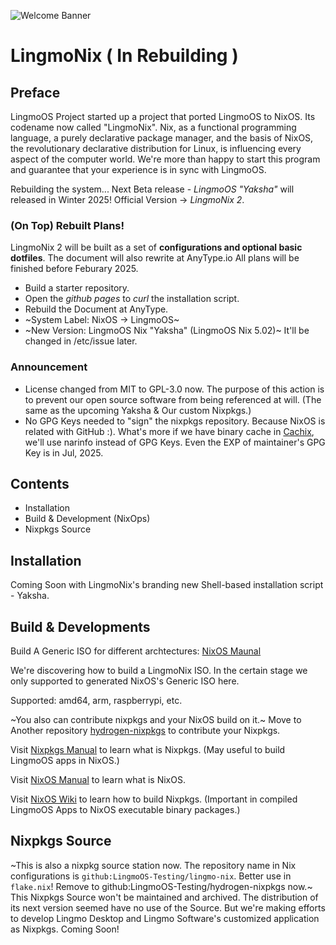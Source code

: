 ![Welcome Banner](https://github.com/user-attachments/assets/61c61e0c-edf0-4542-9423-507acc1f6ba6)

# LingmoNix ( In Rebuilding )
## Preface
LingmoOS Project started up a project that ported LingmoOS to NixOS. Its codename now called "LingmoNix". Nix, as a functional programming language, a purely declarative package manager, and the basis of NixOS, the revolutionary declarative distribution for Linux, is influencing every aspect of the computer world. We're more than happy to start this program and guarantee that your experience is in sync with LingmoOS.



Rebuilding the system... Next Beta release - *LingmoOS "Yaksha"* will released in Winter 2025! Official Version -> *LingmoNix 2*.


### (On Top) Rebuilt Plans!
  LingmoNix 2 will be built as a set of **configurations and optional basic dotfiles**.
  The document will also rewrite at AnyType.io
  All plans will be finished before Feburary 2025.

  - Build a starter repository.
  - Open the *github pages* to *curl* the installation script.
  - Rebuild the Document at AnyType.
  - ~System Label: NixOS -> LingmoOS~
  - ~New Version: LingmoOS Nix "Yaksha" (LingmoOS Nix 5.02)~ It'll be changed in /etc/issue later.

### Announcement
- License changed from MIT to GPL-3.0 now. The purpose of this action is to prevent our open source software from being referenced at will. (The same as the upcoming Yaksha & Our custom Nixpkgs.)
- No GPG Keys needed to "sign" the nixpkgs repository. Because NixOS is related with GitHub :). What's more if we have binary cache in [Cachix](cachix.org), we'll use narinfo instead of GPG Keys. Even the EXP of maintainer's GPG Key is in Jul, 2025.
  
## Contents

- Installation
- Build & Development (NixOps)
- Nixpkgs Source

## Installation

Coming Soon with LingmoNix's branding new Shell-based installation script - Yaksha.

## Build & Developments 
Build A Generic ISO for different archtectures: [NixOS Maunal](https://nixos.org/manual/nixos/stable/#sec-building-image)

We're discovering how to build a LingmoNix ISO. In the certain stage we only supported to generated NixOS's Generic ISO here.

Supported: amd64, arm, raspberrypi, etc.

~You also can contribute nixpkgs and your NixOS build on it.~ Move to Another repository [hydrogen-nixpkgs](https://github.com/LingmoOS-Testing/hydrogen-nixpkgs) to contribute your Nixpkgs.

Visit [Nixpkgs Manual](https://nixos.org/manual/nixpkgs/stable/) to learn what is Nixpkgs. (May useful to build LingmoOS apps in NixOS.)

Visit [NixOS Manual](https://nixos.org/manual/nixos/stable) to learn what is NixOS.

Visit [NixOS Wiki](https://nixos.wiki/wiki/Nixpkgs/Create_and_debug_packages) to learn how to build Nixpkgs. (Important in compiled LingmoOS Apps to NixOS executable binary packages.)

## Nixpkgs Source
~This is also a nixpkg source station now. The repository name in Nix configurations is `github:LingmoOS-Testing/lingmo-nix`. Better use in `flake.nix`! Remove to github:LingmoOS-Testing/hydrogen-nixpkgs now.~ This Nixpkgs Source won't be maintained and archived. The distribution of its next version seemed have no use of the Source. But we're making efforts to develop Lingmo Desktop and Lingmo Software's customized application as Nixpkgs. Coming Soon!
